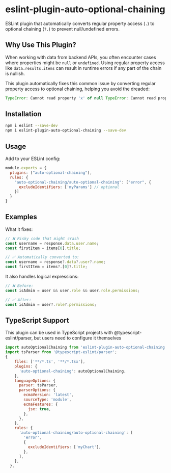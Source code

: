 # eslint-plugin-auto-optional-chaining

ESLint plugin that automatically converts regular property access (`.`) to optional chaining (`?.`) to prevent null/undefined errors.

## Why Use This Plugin?

When working with data from backend APIs, you often encounter cases where properties might be `null` or `undefined`. 
Using regular property access like `data.results.items` can result in runtime errors if any part of the chain is nullish.

This plugin automatically fixes this common issue by converting regular property access to optional chaining,
helping you avoid the dreaded:

```javascript
TypeError: Cannot read property 'x' of null TypeError: Cannot read properties of undefined (reading 'y')
```


## Installation

```sh
npm i eslint --save-dev
npm i eslint-plugin-auto-optional-chaining --save-dev
```

## Usage
Add to your ESLint config:
```javascript
module.exports = {
  plugins: ["auto-optional-chaining"],
  rules: {
    "auto-optional-chaining/auto-optional-chaining": ["error", {
      excludeIdentifiers: ['myParams'] // optional
    }]
  }
}
```

## Examples

What it fixes:
```javascript
// ❌ Risky code that might crash
const username = response.data.user.name;
const firstItem = items[0].title;

// ✅ Automatically converted to:
const username = response?.data?.user?.name;
const firstItem = items?.[0]?.title;
```
It also handles logical expressions:
```javascript
// ❌ Before:
const isAdmin = user && user.role && user.role.permissions;

// ✅ After:
const isAdmin = user?.role?.permissions;
```

## TypeScript Support
This plugin can be used in TypeScript projects with @typescript-eslint/parser, but users need to configure it themselves


```javascript
import autoOptionalChaining from 'eslint-plugin-auto-optional-chaining';
import tsParser from '@typescript-eslint/parser';
{
    files: ['**/*.ts', '**/*.tsx'],
    plugins: {
      'auto-optional-chaining': autoOptionalChaining,
    },
    languageOptions: {
      parser: tsParser,
      parserOptions: {
        ecmaVersion: 'latest',
        sourceType: 'module',
        ecmaFeatures: {
          jsx: true,
        },
      },
    },
    rules: {
      'auto-optional-chaining/auto-optional-chaining': [
        'error',
        {
          excludeIdentifiers: ['myChart'],
        },
      ],
    },
  },
```

